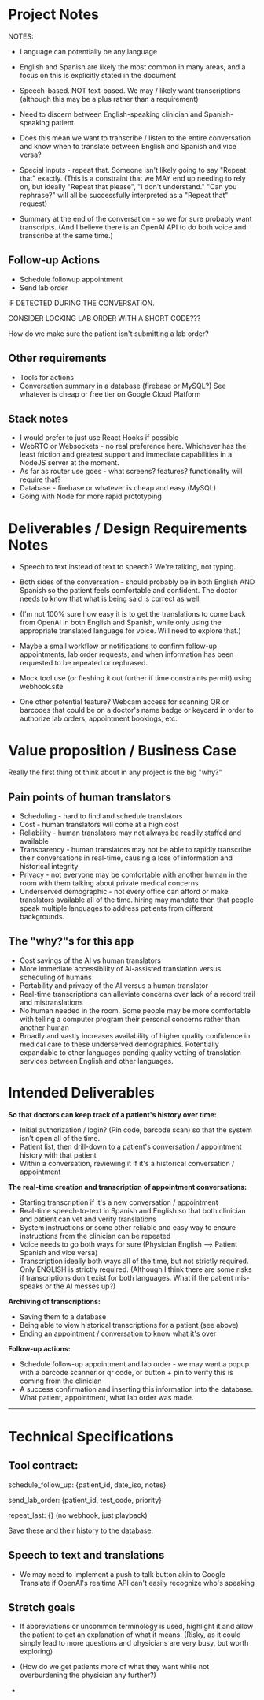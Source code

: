 # Project Notes

NOTES:

* Language can potentially be any language
* English and Spanish are likely the most common in many areas, and a focus on this is explicitly stated in the document

* Speech-based. NOT text-based. We may / likely want transcriptions (although this may be a plus rather than a requirement)

* Need to discern between English-speaking clinician and Spanish-speaking patient.

* Does this mean we want to transcribe / listen to the entire conversation and know when to translate between English and Spanish and vice versa?

* Special inputs - repeat that. Someone isn't likely going to say "Repeat that" exactly. (This is a constraint that we MAY end up needing to rely on, but ideally "Repeat that please", "I don't understand." "Can you rephrase?" will all be successfully interpreted as a "Repeat that" request)

* Summary at the end of the conversation - so we for sure probably want transcripts. (And I believe there is an OpenAI API to do both voice and transcribe at the same time.)

## Follow-up Actions

* Schedule followup appointment
* Send lab order

IF DETECTED DURING THE CONVERSATION.

CONSIDER LOCKING LAB ORDER WITH A SHORT CODE???

How do we make sure the patient isn't submitting a lab order?

## Other requirements

* Tools for actions
* Conversation summary in a database (firebase or MySQL?) See whatever is cheap or free tier on Google Cloud Platform

## Stack notes

* I would prefer to just use React Hooks if possible
* WebRTC or Websockets - no real preference here. Whichever has the least friction and greatest support and immediate capabilities in a NodeJS server at the moment.
* As far as router use goes - what screens? features? functionality will require that?
* Database - firebase or whatever is cheap and easy (MySQL)
* Going with Node for more rapid prototyping

# Deliverables / Design Requirements Notes

* Speech to text instead of text to speech? We're talking, not typing.

* Both sides of the conversation - should probably be in both English AND Spanish so the patient feels comfortable and confident. The doctor needs to know that what is being said is correct as well.

* (I'm not 100% sure how easy it is to get the translations to come back from OpenAI in both English and Spanish, while only using the appropriate translated language for voice. Will need to explore that.)

* Maybe a small workflow or notifications to confirm follow-up appointments, lab order requests, and when information has been requested to be repeated or rephrased.

* Mock tool use (or fleshing it out further if time constraints permit) using webhook.site

* One other potential feature? Webcam access for scanning QR or barcodes that could be on a doctor's name badge or keycard in order to authorize lab orders, appointment bookings, etc.

# Value proposition / Business Case

Really the first thing ot think about in any project is the big "why?"

## Pain points of human translators

* Scheduling - hard to find and schedule translators
* Cost - human translators will come at a high cost
* Reliability - human translators may not always be readily staffed and available
* Transparency - human translators may not be able to rapidly transcribe their conversations in real-time, causing a loss of information and historical integrity
* Privacy - not everyone may be comfortable with another human in the room with them talking about private medical concerns
* Underserved demographic - not every office can afford or make translators available all of the time. hiring may mandate then that people speak multiple languages to address patients from different backgrounds.

## The "why?"s for this app

* Cost savings of the AI vs human translators
* More immediate accessibility of AI-assisted translation versus scheduling of humans
* Portability and privacy of the AI versus a human translator
* Real-time transcriptions can alleviate concerns over lack of a record trail and mistranslations
* No human needed in the room. Some people may be more comfortable with telling a computer program their personal concerns rather than another human
* Broadly and vastly increases availability of higher quality confidence in medical care to these underserved demographics. Potentially expandable to other languages pending quality vetting of translation services between English and other languages.

# Intended Deliverables

**So that doctors can keep track of a patient's history over time:**
* Initial authorization / login? (Pin code, barcode scan) so that the system isn't open all of the time.
* Patient list, then drill-down to a patient's conversation / appointment history with that patient
* Within a conversation, reviewing it if it's a historical conversation / appointment

**The real-time creation and transcription of appointment conversations:**
* Starting transcription if it's a new conversation / appointment
* Real-time speech-to-text in Spanish and English so that both clinician and patient can vet and verify translations
* System instructions or some other reliable and easy way to ensure instructions from the clinician can be repeated
* Voice needs to go both ways for sure (Physician English --> Patient Spanish and vice versa)
* Transcription ideally both ways all of the time, but not strictly required. Only ENGLISH is strictly required. (Although I think there are some risks if transcriptions don't exist for both languages. What if the patient mis-speaks or the AI messes up?)

**Archiving of transcriptions:**
* Saving them to a database
* Being able to view historical transcriptions for a patient (see above)
* Ending an appointment / conversation to know what it's over

**Follow-up actions:**
* Schedule follow-up appointment and lab order - we may want a popup with a barcode scanner or qr code, or button + pin to verify this is coming from the clinician
* A success confirmation and inserting this information into the database. What patient, appointment, what lab order was made.

-------------

# Technical Specifications

## Tool contract:

schedule_follow_up: {patient_id, date_iso, notes}

send_lab_order: {patient_id, test_code, priority}

repeat_last: {} (no webhook, just playback)

Save these and their history to the database.

## Speech to text and translations

* We may need to implement a push to talk button akin to Google Translate if OpenAI's realtime API can't easily recognize who's speaking

## Stretch goals

* If abbreviations or uncommon terminology is used, highlight it and allow the patient to get an explanation of what it means. (Risky, as it could simply lead to more questions and physicians are very busy, but worth exploring)

* (How do we get patients more of what they want while not overburdening the physician any further?)

* 